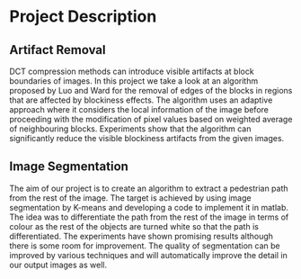 # Project Description

## Artifact Removal

DCT compression methods can introduce visible
artifacts at block boundaries of images. In this project we
take a look at an algorithm proposed by Luo and Ward
for the removal of edges of the blocks in regions that are
affected by blockiness effects. The algorithm uses an
adaptive approach where it considers the local
information of the image before proceeding with the
modification of pixel values based on weighted average
of neighbouring blocks. Experiments show that the
algorithm can significantly reduce the visible blockiness
artifacts from the given images.

## Image Segmentation 

The aim of our project is to create an algorithm to extract
a pedestrian path from the rest of the image. The target is
achieved by using image segmentation by K-means and
developing a code to implement it in matlab. The idea
was to differentiate the path from the rest of the image in
terms of colour as the rest of the objects are turned white
so that the path is differentiated. The experiments have
shown promising results although there is some room for
improvement. The quality of segmentation can be
improved by various techniques and will automatically
improve the detail in our output images as well.
